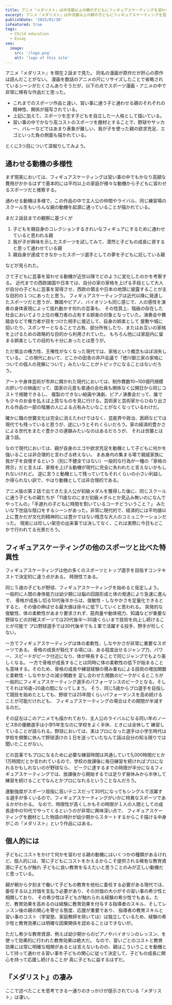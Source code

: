 ```yaml
---
title: アニメ『メダリスト』は中流層以上の親の子どもにフィギュアスケーティングを習わせる功罪をコミカルにしれっと描いている
excerpt: アニメ『メダリスト』は中流層以上の親の子どもにフィギュアスケーティングを習わせる功罪をコミカルにしれっと描いている。
publishDate: '2025/01/30'
isFeatured: true
tags:
  - Child education
  - Essay
seo:
  image:
    src: '/logo.png'
    alt: 'logo of this site'
---
```


アニメ『メダリスト』を現在２話まで見た。
同名の漫画が原作だが肝心の原作は読んだことがない。
漫画を数話のアニメの尺にリサイズしたことで省略されているシーンがたくさんありそうだが、以下の点でスポーツ漫画・アニメの中で非常に稀有な作品だと思った。

- これまでのスポーツ作品と違い、習い事に通う子と通わせる親のそれぞれの精神性、関係が描写されている。
- 上記に加えて、スポーツを志す子どもを自立した一人格として描いている。
- 習い事の中でかなり高コストのスポーツを題材とすることで、野球やサッカー、バレーなどではあまり表象が難しい、我が子を使った親の欲求充足、エゴといった負の側面も描かれている。

とくに3つ目について深堀りしてみよう。

## 通わせる動機の多様性
まず現実においては、フィギュアスケーティングは習い事の中でもかなり高額な費用がかかるはずで基本的には平均以上の家庭が様々な動機から子どもに習わせるスポーツだと推察する。

通わせる動機は多様で、この作品の中で主人公の仲間やライバル、同じ練習場のスクール生もいろんな親の動機を起源に通っていることが描かれている。

まだ２話目までの観察に基づくが
1. 子どもを親自身のコレクションするきれいなフィギュアにするために通わせていると思われる親
1. 我が子が興味を示したスポーツを試してみて、漠然と子どもの成長に資すると思って通わせている親
1. 親自身が達成できなかったスポーツ選手としての夢を子どもに託している親

などが見られた。

さて子どもに芸事を習わせる動機が近世以降でどのように変化したのかを考察する。
近代までの西欧諸国や日本では、自分の家の家格を上げる手段として大人が自分の子どもに芸事を習得させ、西欧の領主や日本の地頭に披露することが主な目的の１つにあったと思う。
フィギュアスケーティングは近代以降に発達したスポーツだと思うが、舞踏やピアノ、バイオリンも同じ感じで、人の感性を演者の身体表現によって揺れ動かす何れの芸事も、
その性質上、階級の存在した社会においてより上位の権力者の占有する娯楽の対象となっていた。演奏会や舞踏会などで権力者が目をつけた相手に接近して、自身の娯楽として
屋敷や城に招いたり、スポンサーとなることで占有、部分所有したり、またはお互いの家格を上げるための政略的な目的から利用されていた。
もちろん他には家庭内に留まる娯楽としての目的も十分にあったとは思うが。

ただ領主の権力性、王権性がなくなった現代では、家格という概念もほぼ消失している。
この現代において、どこかの田舎の井戸会議で「徳川御三家の家格についての個人の見解について」みたいなことがトピックになることはないだろう。

アートや身体芸術が市井に開かれた現代においては、制作費数10~100億円規模の肝いりの映画だって、国家の元首も普通の会社員も関係なく公開日から同じコストで視聴できるし、
複製のできない絵画や演劇、ピアノ演奏会だって、誰でも少々のお金を払えば上質なものを見に行ける。芸術家と芸術家からひねり出される作品の一部の階層の人による占有みたいなことがなくなっているわけだ。

確かに職の世襲文化は完全に消えたわけではなく、芸能界や政治、医師などでは現代でも残っていると思うが、逆にいうとそれくらいだろう。家の経済的豊かさによる世代をまたぐ豊かさの連鎖みたいなのはあるだろうが、
それは世襲とは違う話。

なので現代においては、親が自身のエゴや欲求充足を動機として子どもに何かを強いることは非合理的と言わざる終えない。
まあ身内の集まる場で親戚家族に我が子を自慢するという（別に不健全ではない）一般的な行為が一種の「家格の誇示」だと言えば、家格を上げる動機が現代に完全に失われたと言えないかもしれないけれど。
逆に言うと動機として残っていてもそれくらいの小さい利益しか得られない訳で、やはり動機としては非合理的である。

アニメ版の第２話で出てきた主人公が初級メダルを獲得した後に、同じスクールに通う子どもの親たちが「11歳なのにまだ初級メダルとか見込み無いのになんでやってんの」「手遅れの子どもに時間を割いているコーチどういうこと？」
みたいな下世話な陰口をするシーンがあった。非常に現代的で、経済的には平均値以上に豊かだが文化的精神的には豊かではない残念な大人のコミュニケーションだった。
現実には珍しい架空の出来事では決してなく、これは実際に今日もどこかで行われてる光景だろう。

## フィギュアスケーティングの他のスポーツと比べた特異性

フィギュアスケーティングは他の多くのスポーツとトップ選手を目指すコンテキストで決定的に違う点がある。
時限性である。

同じ５歳の子どもが野球、フィギュアスケーティングを始めると仮定しよう。
一般的に人間の身体能力は幼少期には脳の回路形成と体の発達により急速に進んで、
骨格が成長し切る10代後半からは、俊敏性・しなやかさを定量化できるとすると、その値の伸ばせる最大値は徐々に低下していくと思われる。
突発的な俊敏性、体の柔軟性があまり要求されず、筋肉量や動体視力、知識などが重要な野球などの対戦スポーツでは20代後半～30歳くらいまで技術を向上し続けることが可能で
プロ野球選手では30代後半でも１軍で活躍する投手、野手が珍しくない。

一方でフィギュアスケーティングは体の柔軟性、しなやかさが非常に重要なスポーツである。
骨格の成長が鈍化する頃には、ある程度出せるジャンプ力、パワー、スピードがピーク付近になり、体が伸長することで同じジャンプでもより美しくなる。
一方で骨格が成長することは同時に体の柔軟性の低下が始まることも意味する。そのため、骨格の成長や練習経験の積み重ねによる技術の増加関数と柔軟性・しなやかさの減少関数を
足し合わせた関数のピークがくるところが一般的にフィギュアスケーティング選手のパフォーマンスのピークとなる。そしてそれは16歳~20歳の間になってしまう。
そう、同じ5歳からプロ選手を目指して競技を始めたとしても、野球では25年間くらいパフォーマンスを高め続けることが可能だけれども、
フィギュアスケーティングの場合はその期間が半減するのだ。

その証左はこのアニメでも描かれており、主人公のライバルになる同い年のノービスBの優勝選手は小学5年生なのに学校をよく半休、ときには全休して
練習していることが語られる。野球においては、実はプロになった選手は小学生時代は学校を頻繁に休んで野球漬けの１日を送っていたなんて話は自分の知る限りでは聞いたことがない。

どの芸事でもプロになるために必要な練習時間は共通していて5,000時間だとか1万時間だとか言われているので、学校の放課後に毎日練習を続ければプロになれるかもしれないのが野球なら、
ピークに達するまでの時限が半分になるフィギュアスケーティングでは、放課後から開始するでは足りず昼休みから半休して練習を続けることでなんとかプロになれるということなんだろう。

運動強度がスポーツ屈指に高いテニスだって30代になってもシングルで活躍する選手が多くいるので、フィギュアスケーティングがいかに特異なスポーツであるかがわかる。
なので、時限性が高くしかもその時限が１人の人間としての成長途中の10代でやってくるというのが非常に興味深い点で、
フィギュアスケーティングを題材とした物語の時計が幼少期からスタートするからこそ描ける中身がこの『メダリスト』という作品にはある。

## 個人的には

子どもにコストをかけて何かを習わせる親の動機にはいくつかの種類があるけれど、個人的には、常に子どもにコストをかえるからこそ提供される稀有な教育資源に子どもが触れ
子どもに良い教育を与えたいと思うことのみが正しい動機だと思っている。

親が朝から夕刻まで働いて子どもの教育を他社に委任する必要がある現代では、委任する以上対価を支払う必要があり、その対価の大小がその習い事の希少性と相関しており、
その希少性は子どもが触れられる経験の希少性でもある。ただ、教育効果を高めるのは経験に教育効果を付与する指導者のスキル、そしてレッスン後の親の関心を寄せる態度、応援が重要であり、
指導者の教育スキルと習い事のコスト（学習塾、家庭教師を除いては）は独立しているため、経験の希少性と教育効果には明確な因果関係を認めることはできないが。

ただし希少な教育資源、例えば幼少期からのピアノやバイオリンのレッスン、を使って効果的に行われた教育効果は絶大だ。
なので、習いごとのコストと教育効果には常に明確な相関があるとは言えないものの、親はこういうことを動機として持って通わせる習い事を子どもの関心に従って決定して、子どもの成長に関心を持って応援し続けることが
真に子どもに益するはずだ。

## 『メダリスト』の凄み

ここで述べたことを思考できる一通りのきっかけが提示されている『メダリスト』は凄い。
